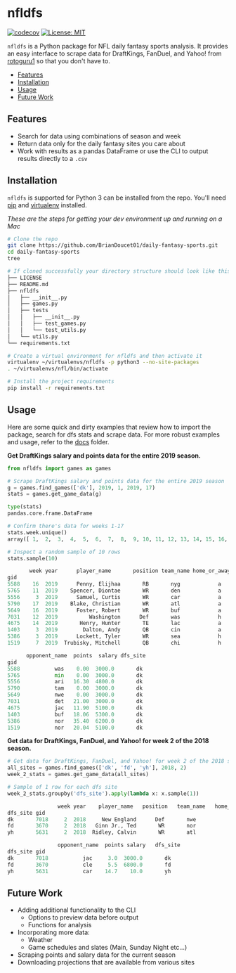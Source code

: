 # nfldfs

[![codecov](https://codecov.io/gh/BrianDoucet01/daily-fantasy-sports/branch/master/graph/badge.svg)](https://codecov.io/gh/BrianDoucet01/daily-fantasy-sports) [![License: MIT](https://img.shields.io/badge/License-MIT-yellow.svg)](https://opensource.org/licenses/MIT)

`nfldfs` is a Python package for NFL daily fantasy sports analysis. It provides an easy interface to scrape data for DraftKings, FanDuel, and Yahoo! from [rotoguru1](http://rotoguru.net) so that you don't have to.

* [Features](https://github.com/BrianDoucet01/daily-fantasy-sports#features)
* [Installation](https://github.com/BrianDoucet01/daily-fantasy-sports#installation)
* [Usage](https://github.com/BrianDoucet01/daily-fantasy-sports#usage)
* [Future Work](https://github.com/BrianDoucet01/daily-fantasy-sports#future-work)

## Features

+ Search for data using combinations of season and week
+ Return data only for the daily fantasy sites you care about
+ Work with results as a pandas DataFrame or use the CLI to output results directly to a `.csv`

## Installation
`nfldfs` is supported for Python 3 can be installed from the repo. You'll need [pip](https://pip.pypa.io/en/stable/) and [virtualenv](https://virtualenv.pypa.io/en/latest/installation.html) installed.

*These are the steps for getting your dev environment up and running on a Mac*

```bash
# Clone the repo
git clone https://github.com/BrianDoucet01/daily-fantasy-sports.git
cd daily-fantasy-sports
tree

# If cloned successfully your directory structure should look like this
├── LICENSE
├── README.md
├── nfldfs
│   ├── __init__.py
│   ├── games.py
│   ├── tests
│   │   ├── __init__.py
│   │   ├── test_games.py
│   │   └── test_utils.py
│   └── utils.py
└── requirements.txt

# Create a virtual environment for nfldfs and then activate it
virtualenv ~/virtualenvs/nfldfs -p python3 --no-site-packages
. ~/virtualenvs/nfl/bin/activate

# Install the project requirements
pip install -r requirements.txt


```
## Usage
Here are some quick and dirty examples that review how to import the package, search for dfs stats and scrape data. For more robust examples and usage, refer to the [docs](https://github.com/BrianDoucet01/daily-fantasy-sports/tree/master/docs) folder.

**Get DraftKings salary and points data for the entire 2019 season.**

```Python
from nfldfs import games as games

# Scrape DraftKings salary and points data for the entire 2019 season
g = games.find_games(['dk'], 2019, 1, 2019, 17)
stats = games.get_game_data(g)

type(stats)
pandas.core.frame.DataFrame

# Confirm there's data for weeks 1-17
stats.week.unique()
array([ 1,  2,  3,  4,  5,  6,  7,  8,  9, 10, 11, 12, 13, 14, 15, 16, 17])

# Inspect a random sample of 10 rows
stats.sample(10)

       week year      player_name       position team_name home_or_away  \
gid                                                                    
5588    16  2019      Penny, Elijhaa       RB       nyg            a   
5765    11  2019    Spencer, Diontae       WR       den            a   
5556     3  2019      Samuel, Curtis       WR       car            a   
5790    17  2019    Blake, Christian       WR       atl            a   
5649    16  2019      Foster, Robert       WR       buf            a   
7031    12  2019          Washington      Def       was            h   
4675    14  2019       Henry, Hunter       TE       lac            a   
1403     3  2019        Dalton, Andy       QB       cin            a   
5386     3  2019      Lockett, Tyler       WR       sea            h   
1519     7  2019  Trubisky, Mitchell       QB       chi            h  

      opponent_name  points  salary dfs_site  
gid                                          
5588           was    0.00  3000.0       dk  
5765           min    0.00  3000.0       dk  
5556           ari   16.30  4800.0       dk  
5790           tam    0.00  3000.0       dk  
5649           nwe    0.00  3000.0       dk  
7031           det   21.00  3000.0       dk  
4675           jac   11.90  5100.0       dk  
1403           buf   18.06  5300.0       dk  
5386           nor   35.40  6200.0       dk  
1519           nor   20.04  5100.0       dk  
```


**Get data for DraftKings, FanDuel, and Yahoo! for week 2 of the 2018 season.**

```python
# Get data for DraftKings, FanDuel, and Yahoo! for week 2 of the 2018 season
all_sites = games.find_games(['dk', 'fd', 'yh'], 2018, 2)
week_2_stats = games.get_game_data(all_sites)

# Sample of 1 row for each dfs site
week_2_stats.groupby('dfs_site').apply(lambda x: x.sample(1))

                week year    player_name   position   team_name   home_or_away  \
dfs_site gid                                                                
dk       7018     2  2018     New England      Def       nwe            a   
fd       3670     2  2018   Ginn Jr., Ted       WR       nor            h   
yh       5631     2  2018  Ridley, Calvin       WR       atl            h   

                opponent_name  points salary   dfs_site  
dfs_site gid                                          
dk       7018           jac     3.0  3000.0       dk  
fd       3670           cle     5.5  6800.0       fd  
yh       5631           car    14.7    10.0       yh  


```

## Future Work
* Adding additional functionality to the CLI
    * Options to preview data before output
    * Functions for analysis
* Incorporating more data:
    * Weather
    * Game schedules and slates (Main, Sunday Night etc...)
* Scraping  points and salary data for the current season
* Downloading projections that are available from various sites
